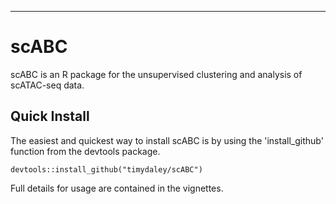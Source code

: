 
---

# scABC

scABC is an R package for the unsupervised clustering and analysis of scATAC-seq data.

## Quick Install

The easiest and quickest way to install scABC is by using the 'install_github' function from the devtools package.  

```{r}
devtools::install_github("timydaley/scABC")
```

Full details for usage are contained in the vignettes.



